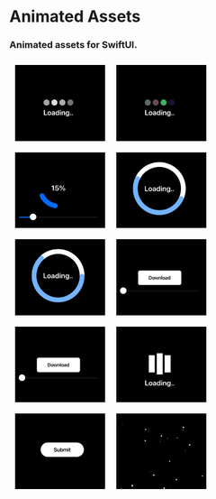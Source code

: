 <p><h1 align="left">Animated Assets</h1></p>
<p><h3>Animated assets for SwiftUI.</h3></p>
<img style="padding:10px" align="left" src="https://github.com/deepakpillai/AnimatedAssets/blob/main/1.gif" width="160" />
<img style="padding:10px" align="left" src="https://github.com/deepakpillai/AnimatedAssets/blob/main/2.gif" width="160" />
<img style="padding:10px" align="left" src="https://github.com/deepakpillai/AnimatedAssets/blob/main/3.gif" width="160" />
<img style="padding:10px" align="left" src="https://github.com/deepakpillai/AnimatedAssets/blob/main/4.gif" width="160" />
<img style="padding:10px" align="left" src="https://github.com/deepakpillai/AnimatedAssets/blob/main/5.gif" width="160" />
<img style="padding:10px" align="left" src="https://github.com/deepakpillai/AnimatedAssets/blob/main/6.gif" width="160" />
<img style="padding:10px" align="left" src="https://github.com/deepakpillai/AnimatedAssets/blob/main/7.gif" width="160" />
<img style="padding:10px" align="left" src="https://github.com/deepakpillai/AnimatedAssets/blob/main/8.gif" width="160" />
<img style="padding:10px" align="left" src="https://github.com/deepakpillai/AnimatedAssets/blob/main/9.gif" width="160" />
<img style="padding:10px" align="left" src="https://github.com/deepakpillai/AnimatedAssets/blob/main/10.gif" width="160" />
